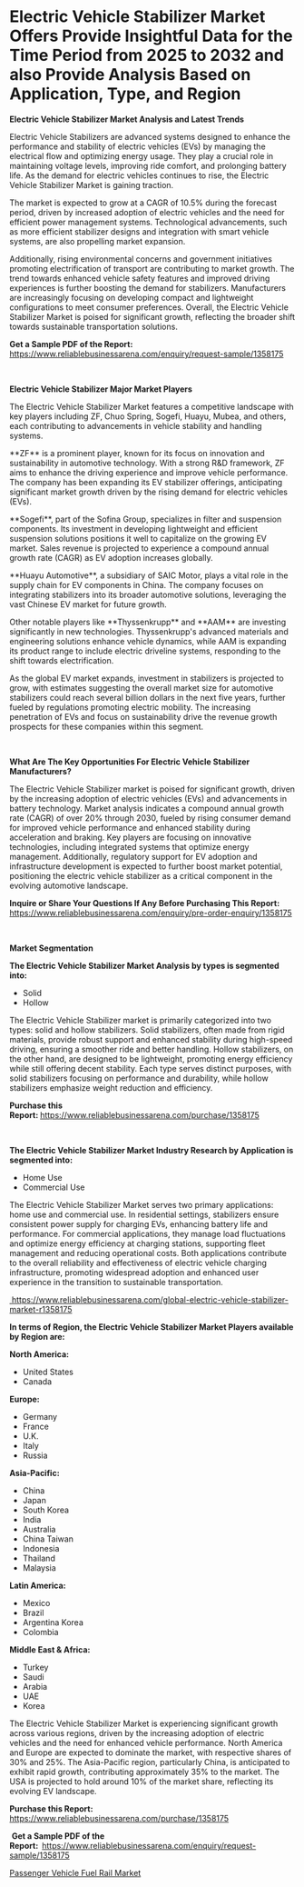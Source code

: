 <p><h1>Electric Vehicle Stabilizer Market Offers Provide Insightful Data for the Time Period from 2025 to 2032 and also Provide Analysis Based on Application, Type, and Region</h1></p><p><strong>Electric Vehicle Stabilizer Market Analysis and Latest Trends</strong></p>
<p><p>Electric Vehicle Stabilizers are advanced systems designed to enhance the performance and stability of electric vehicles (EVs) by managing the electrical flow and optimizing energy usage. They play a crucial role in maintaining voltage levels, improving ride comfort, and prolonging battery life. As the demand for electric vehicles continues to rise, the Electric Vehicle Stabilizer Market is gaining traction.</p><p>The market is expected to grow at a CAGR of 10.5% during the forecast period, driven by increased adoption of electric vehicles and the need for efficient power management systems. Technological advancements, such as more efficient stabilizer designs and integration with smart vehicle systems, are also propelling market expansion. </p><p>Additionally, rising environmental concerns and government initiatives promoting electrification of transport are contributing to market growth. The trend towards enhanced vehicle safety features and improved driving experiences is further boosting the demand for stabilizers. Manufacturers are increasingly focusing on developing compact and lightweight configurations to meet consumer preferences. Overall, the Electric Vehicle Stabilizer Market is poised for significant growth, reflecting the broader shift towards sustainable transportation solutions.</p></p>
<p><strong>Get a Sample PDF of the Report:&nbsp;</strong> <a href="https://www.reliablebusinessarena.com/enquiry/request-sample/1358175?utm_campaign=2182&utm_medium=2&utm_source=Github&utm_content=ia&utm_term=30032025&utm_id=electric-vehicle-stabilizer">https://www.reliablebusinessarena.com/enquiry/request-sample/1358175</a></p>
<p>&nbsp;</p>
<p><strong>Electric Vehicle Stabilizer Major Market Players</strong></p>
<p><p>The Electric Vehicle Stabilizer Market features a competitive landscape with key players including ZF, Chuo Spring, Sogefi, Huayu, Mubea, and others, each contributing to advancements in vehicle stability and handling systems.</p><p>**ZF** is a prominent player, known for its focus on innovation and sustainability in automotive technology. With a strong R&D framework, ZF aims to enhance the driving experience and improve vehicle performance. The company has been expanding its EV stabilizer offerings, anticipating significant market growth driven by the rising demand for electric vehicles (EVs).</p><p>**Sogefi**, part of the Sofina Group, specializes in filter and suspension components. Its investment in developing lightweight and efficient suspension solutions positions it well to capitalize on the growing EV market. Sales revenue is projected to experience a compound annual growth rate (CAGR) as EV adoption increases globally.</p><p>**Huayu Automotive**, a subsidiary of SAIC Motor, plays a vital role in the supply chain for EV components in China. The company focuses on integrating stabilizers into its broader automotive solutions, leveraging the vast Chinese EV market for future growth.</p><p>Other notable players like **Thyssenkrupp** and **AAM** are investing significantly in new technologies. Thyssenkrupp's advanced materials and engineering solutions enhance vehicle dynamics, while AAM is expanding its product range to include electric driveline systems, responding to the shift towards electrification.</p><p>As the global EV market expands, investment in stabilizers is projected to grow, with estimates suggesting the overall market size for automotive stabilizers could reach several billion dollars in the next five years, further fueled by regulations promoting electric mobility. The increasing penetration of EVs and focus on sustainability drive the revenue growth prospects for these companies within this segment.</p></p>
<p>&nbsp;</p>
<p><strong>What Are The Key Opportunities For Electric Vehicle Stabilizer Manufacturers?</strong></p>
<p><p>The Electric Vehicle Stabilizer market is poised for significant growth, driven by the increasing adoption of electric vehicles (EVs) and advancements in battery technology. Market analysis indicates a compound annual growth rate (CAGR) of over 20% through 2030, fueled by rising consumer demand for improved vehicle performance and enhanced stability during acceleration and braking. Key players are focusing on innovative technologies, including integrated systems that optimize energy management. Additionally, regulatory support for EV adoption and infrastructure development is expected to further boost market potential, positioning the electric vehicle stabilizer as a critical component in the evolving automotive landscape.</p></p>
<p><strong>Inquire or Share Your Questions If Any Before Purchasing This Report:</strong> <a href="https://www.reliablebusinessarena.com/enquiry/pre-order-enquiry/1358175?utm_campaign=2182&utm_medium=2&utm_source=Github&utm_content=ia&utm_term=30032025&utm_id=electric-vehicle-stabilizer">https://www.reliablebusinessarena.com/enquiry/pre-order-enquiry/1358175</a></p>
<p>&nbsp;</p>
<p><strong>Market Segmentation</strong></p>
<p><strong>The Electric Vehicle Stabilizer Market Analysis by types is segmented into:</strong></p>
<p><ul><li>Solid</li><li>Hollow</li></ul></p>
<p><p>The Electric Vehicle Stabilizer market is primarily categorized into two types: solid and hollow stabilizers. Solid stabilizers, often made from rigid materials, provide robust support and enhanced stability during high-speed driving, ensuring a smoother ride and better handling. Hollow stabilizers, on the other hand, are designed to be lightweight, promoting energy efficiency while still offering decent stability. Each type serves distinct purposes, with solid stabilizers focusing on performance and durability, while hollow stabilizers emphasize weight reduction and efficiency.</p></p>
<p><strong>Purchase this Report:&nbsp;</strong><a href="https://www.reliablebusinessarena.com/purchase/1358175?utm_campaign=2182&utm_medium=2&utm_source=Github&utm_content=ia&utm_term=30032025&utm_id=electric-vehicle-stabilizer">https://www.reliablebusinessarena.com/purchase/1358175</a></p>
<p>&nbsp;</p>
<p><strong>The Electric Vehicle Stabilizer Market Industry Research by Application is segmented into:</strong></p>
<p><ul><li>Home Use</li><li>Commercial Use</li></ul></p>
<p><p>The Electric Vehicle Stabilizer Market serves two primary applications: home use and commercial use. In residential settings, stabilizers ensure consistent power supply for charging EVs, enhancing battery life and performance. For commercial applications, they manage load fluctuations and optimize energy efficiency at charging stations, supporting fleet management and reducing operational costs. Both applications contribute to the overall reliability and effectiveness of electric vehicle charging infrastructure, promoting widespread adoption and enhanced user experience in the transition to sustainable transportation.</p></p>
<p><a href="https://www.reliablebusinessarena.com/global-electric-vehicle-stabilizer-market-r1358175?utm_campaign=2182&utm_medium=2&utm_source=Github&utm_content=ia&utm_term=30032025&utm_id=electric-vehicle-stabilizer">&nbsp;https://www.reliablebusinessarena.com/global-electric-vehicle-stabilizer-market-r1358175</a></p>
<p><strong>In terms of Region, the Electric Vehicle Stabilizer Market Players available by Region are:</strong></p>
<p>
    <p> <strong> North America: </strong>
        <ul>
            <li>United States</li>
            <li>Canada</li>
        </ul>
        </p> 
    <p> <strong> Europe: </strong>
        <ul>
            <li>Germany</li>
            <li>France</li>
            <li>U.K.</li>
            <li>Italy</li>
            <li>Russia</li>
        </ul>
        </p> 
    <p> <strong> Asia-Pacific: </strong>
        <ul>
            <li>China</li>
            <li>Japan</li>
            <li>South Korea</li>
            <li>India</li>
            <li>Australia</li>
            <li>China Taiwan</li>
            <li>Indonesia</li>
            <li>Thailand</li>
            <li>Malaysia</li>
        </ul>
        </p> 
    <p> <strong> Latin America: </strong>
        <ul>
            <li>Mexico</li>
            <li>Brazil</li>
            <li>Argentina Korea</li>
            <li>Colombia</li>
        </ul>
        </p> 
    <p> <strong> Middle East & Africa: </strong>
        <ul>
            <li>Turkey</li>
            <li>Saudi</li>
            <li>Arabia</li>
            <li>UAE</li>
            <li>Korea</li>
        </ul>
    </p>
    </p>
<p><p>The Electric Vehicle Stabilizer Market is experiencing significant growth across various regions, driven by the increasing adoption of electric vehicles and the need for enhanced vehicle performance. North America and Europe are expected to dominate the market, with respective shares of 30% and 25%. The Asia-Pacific region, particularly China, is anticipated to exhibit rapid growth, contributing approximately 35% to the market. The USA is projected to hold around 10% of the market share, reflecting its evolving EV landscape.</p></p>
<p><strong>Purchase this Report: </strong><a href="https://www.reliablebusinessarena.com/purchase/1358175?utm_campaign=2182&utm_medium=2&utm_source=Github&utm_content=ia&utm_term=30032025&utm_id=electric-vehicle-stabilizer">https://www.reliablebusinessarena.com/purchase/1358175</a></p>
<p>&nbsp;<strong>Get a Sample PDF of the Report:&nbsp;&nbsp;</strong><a href="https://www.reliablebusinessarena.com/enquiry/request-sample/1358175?utm_campaign=2182&utm_medium=2&utm_source=Github&utm_content=ia&utm_term=30032025&utm_id=electric-vehicle-stabilizer">https://www.reliablebusinessarena.com/enquiry/request-sample/1358175</a></p>
<p><strong></strong></p>
<p><p><a href="https://github.com/tona7vba/Market-Research-Report-List-1/blob/main/passenger-vehicle-fuel-rail-market.md?utm_campaign=2182&utm_medium=2&utm_source=Github&utm_content=ia&utm_term=30032025&utm_id=electric-vehicle-stabilizer">Passenger Vehicle Fuel Rail Market</a></p></p>